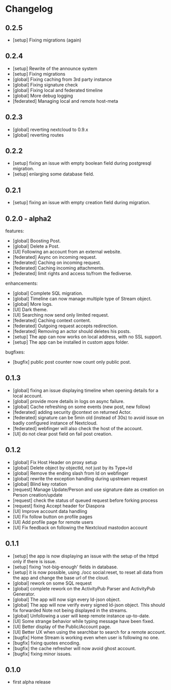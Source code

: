 # Changelog

## 0.2.5

- [setup] Fixing migrations (again)


## 0.2.4

- [setup] Rewrite of the announce system
- [setup] Fixing migrations
- [global] Fixing caching from 3rd party instance 
- [global] Fixing signature check
- [global] Fixing local and federated timeline
- [global] More debug logging
- [federated] Managing local and remote host-meta


## 0.2.3

- [global] reverting nextcloud to 0.9.x
- [global] reverting routes


## 0.2.2

- [setup] fixing an issue with empty boolean field during postgresql migration.
- [setup] enlarging some database field.


## 0.2.1

- [setup] fixing an issue with empty creation field during migration.


## 0.2.0 - alpha2


features:

- [global] Boosting Post.
- [global] Delete a Post.
- [UI] Following an account from an external website.
- [federated] Async on incoming request.
- [federated] Caching on incoming request.
- [federated] Caching incoming attachments.
- [federated] limit rights and access to/from the fediverse.


enhancements:

- [global] Complete SQL migration.
- [global] Timeline can now manage multiple type of Stream object.
- [global] More logs.
- [UI] Dark theme.
- [UI] Searching now send only limited request.
- [federated] Caching context content.
- [federated] Outgoing request accepts redirection.
- [federated] Removing an actor should deletes his posts.
- [setup] The app can now works on local address, with no SSL support.
- [setup] The app can be installed in custom apps folder.


bugfixes:

- [bugfix] public post counter now count only public post.



## 0.1.3

- [global] fixing an issue displaying timeline when opening details for a local account.
- [global] provide more details in logs on async failure.
- [global] Cache refreshing on some events (new post, new follow)
- [federated] adding security @context on returned Actor.
- [federated] signature can be 5min old (instead of 30s) to avoid issue on badly configured instance of Nextcloud.
- [federated] webfinger will also check the host of the account.
- [UI] do not clear post field on fail post creation. 


## 0.1.2

- [global] Fix Host Header on proxy setup
- [global] Delete object by objectId, not just by its Type+Id
- [global] Remove the ending slash from Id on webfinger
- [global] rewrite the exception handling during upstream request
- [global] Blind key rotation
- [request] Manage Update/Person and use signature date as creation on Person creation/update
- [request] check the status of queued request before forking process
- [request] fixing Accept header for Diaspora
- [UI] Improve account data handling
- [UI] Fix follow button on profile pages
- [UI] Add profile page for remote users
- [UI] Fix feedback on following the Nextcloud mastodon account


## 0.1.1

- [setup] the app is now displaying an issue with the setup of the httpd only if there is issue.
- [setup] fixing 'not-big-enough' fields in database.
- [setup] it is now possible, using ./occ social:reset, to reset all data from the app and change the base url of the cloud.
- [global] rework on some SQL request
- [global] complete rework on the ActivityPub Parser and ActivityPub Generator.
- [global] The app will now sign every ld-json object. 
- [global] The app will now verify every signed ld-json object. This should fix forwarded Note not being displayed in the streams.
- [global] Unfollowing a user will keep remote instance up-to-date.
- [UI] Some strange behavior while typing message have been fixed.
- [UI] Better display of the Public/Account page.
- [UI] Better UX when using the searchbar to search for a remote account. 
- [bugfix] Home Stream is working even when user is following no one.
- [bugfix] fixing quotes encoding.
- [bugfix] the cache refresher will now avoid ghost account.
- [bugfix] fixing minor issues.



## 0.1.0

- first alpha release
